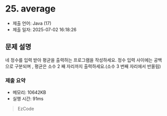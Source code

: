 # 25. average
- 제출 언어: Java (17)
- 제출 일자: 2025-07-02 16:18:26

## 문제 설명
네 정수를 입력 받아 평균을 출력하는 프로그램을 작성하세요.
정수 입력 사이에는 공백으로 구분되며 , 평균은 소수 2 째 자리까지 출력하세요.(소수 3 번째 자리에서 반올림)


### 제출 요약
- 메모리: 10642KB
- 실행 시간: 91ms

> EzCode
